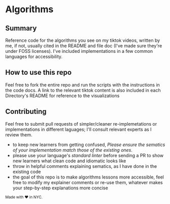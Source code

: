 # Algorithms

## Summary
Reference code for the algorithms you see on my tiktok videos, written by me, if not, usually cited in the README and file doc (I've made sure they're under FOSS licenses). I've included implementations in a few common languages for accessibility.

## How to use this repo
Feel free to fork the entire repo and run the scripts with the instructions in the code docs. A link to the relevant tiktok content is also included in each Directory's README for reference to the visualizations

## Contributing
Feel free to submit pull requests of simpler/cleaner re-implemetations or implementations in different laguages; I'll consult relevant experts as I review them. 
 - to keep new learners from getting confused, *Please ensure the sematics of your implementation match those of the existing ones*.
 - please use your language's *standard linter* before sending a PR to show new learners what clean code and idiomatic looks like
 - throw in helpful comments explaining sematics, as I have done in the existing code
 - the goal of this repo is to make algorithms lessons more accessible, feel free to modify my explainer comments or re-use them, whatever makes your step-by-step  explanations more concise

<sup> Made with :heart: in NYC. </sup>
